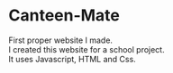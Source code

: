 # Canteen-Mate
First proper website I made.<br>
I created this website for a school project.<br>
It uses Javascript, HTML and Css.
